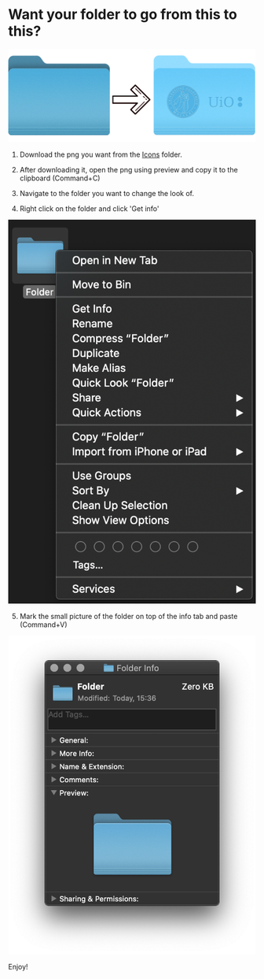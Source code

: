 # Want your folder to go from this to this?

<p align="center">
  <img src="docs/forsidebilde_2.png">
</p>

1. Download the png you want from the [Icons](https://github.uio.no/hermanno/MacFolders/tree/master/icons) folder.

2. After downloading it, open the png using preview and copy it to the clipboard (Command+C)

3. Navigate to the folder you want to change the look of.

4. Right click on the folder and click 'Get info'

<img src="docs/Folder1.png">

5. Mark the small picture of the folder on top of the info tab and paste (Command+V)

<img src="docs/Folder2.png">

Enjoy!
